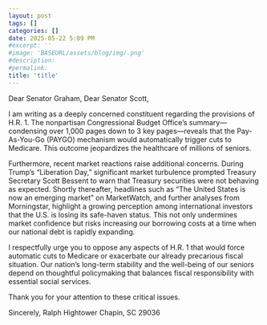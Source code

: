 ```yaml
---
layout: post
tags: []
categories: []
date: 2025-05-22 5:09 PM
#excerpt: ''
#image: 'BASEURL/assets/blog/img/.png'
#description:
#permalink:
title: 'title'
---
```



Dear Senator Graham,
Dear Senator Scott,

I am writing as a deeply concerned constituent regarding the provisions of H.R. 1. The nonpartisan Congressional Budget Office’s summary—condensing over 1,000 pages down to 3 key pages—reveals that the Pay-As-You-Go (PAYGO) mechanism would automatically trigger cuts to Medicare. This outcome jeopardizes the healthcare of millions of seniors.

Furthermore, recent market reactions raise additional concerns. During Trump’s “Liberation Day,” significant market turbulence prompted Treasury Secretary Scott Bessent to warn that Treasury securities were not behaving as expected. Shortly thereafter, headlines such as “The United States is now an emerging market” on MarketWatch, and further analyses from Morningstar, highlight a growing perception among international investors that the U.S. is losing its safe-haven status. This not only undermines market confidence but risks increasing our borrowing costs at a time when our national debt is rapidly expanding.

I respectfully urge you to oppose any aspects of H.R. 1 that would force automatic cuts to Medicare or exacerbate our already precarious fiscal situation. Our nation’s long-term stability and the well-being of our seniors depend on thoughtful policymaking that balances fiscal responsibility with essential social services.

Thank you for your attention to these critical issues.

Sincerely,
Ralph Hightower
Chapin, SC 29036